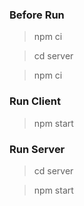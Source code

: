 ### Before Run
> npm ci

> cd server

> npm ci

### Run Client
>npm start

### Run Server
>cd server

>npm start
